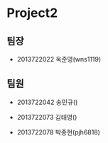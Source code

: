 Project2
=====================

## 팀장

* 2013722022 옥준영(wns1119)

## 팀원

* 2013722042 송민규()

* 2013722073 김태영()

* 2013722078 박종현(pjh6818)
